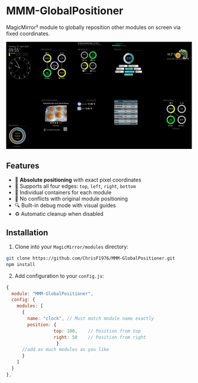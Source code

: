 # MMM-GlobalPositioner
MagicMirror² module to globally reposition other modules on screen via fixed coordinates.

![Demo](./img/New_Position.png)

## Features

- 💯 **Absolute positioning** with exact pixel coordinates
- 🎯 Supports all four edges: `top`, `left`, `right`, `bottom`
- 🧩 Individual containers for each module
- 🚫 No conflicts with original module positioning
- 🔍 Built-in debug mode with visual guides
- ♻️ Automatic cleanup when disabled

## Installation

1. Clone into your `MagicMirror/modules` directory:
```bash
git clone https://github.com/ChrisF1976/MMM-GlobalPositioner.git
npm install
```

2. Add configuration to your `config.js`:

```javascript
{
  module: "MMM-GlobalPositioner",
  config: {
    modules: [
      {
        name: "clock", // Must match module name exactly
        position: { 
                  top: 100,    // Position from top
                  right: 50    // Position from right
                   }
      //add as much modules as you like
      }
    ]
  }
},
```

#
